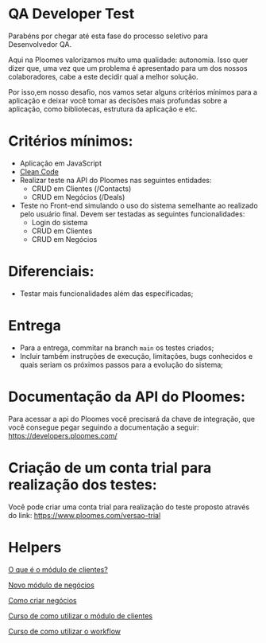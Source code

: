 # QA Developer Test

Parabéns por chegar até esta fase do processo seletivo para Desenvolvedor QA.

Aqui na Ploomes valorizamos muito uma qualidade: autonomia. Isso quer dizer que, uma vez que um problema é apresentado para um dos nossos colaboradores, cabe a este decidir qual a melhor solução.

Por isso,em nosso desafio, nos vamos setar alguns critérios mínimos para a aplicação e deixar você tomar as decisões mais profundas sobre a aplicação, como bibliotecas, estrutura da aplicação e etc.

# Critérios mínimos:

- Aplicação em JavaScript
- [Clean Code](https://becode.com.br/clean-code/)
- Realizar teste na API do Ploomes nas seguintes entidades:
  - CRUD em Clientes (/Contacts)
  - CRUD em Negócios (/Deals)
- Teste no Front-end simulando o uso do sistema semelhante ao realizado pelo usuário final. Devem ser testadas as seguintes funcionalidades:
  - Login do sistema
  - CRUD em Clientes
  - CRUD em Negócios

# Diferenciais:

- Testar mais funcionalidades além das especificadas;

# Entrega

- Para a entrega, commitar na branch `main` os testes criados;
- Incluir também instruções de execução, limitações, bugs conhecidos e quais seriam os próximos passos para a evolução do sistema;

# Documentação da API do Ploomes:

Para acessar a api do Ploomes você precisará da chave de integração, que você consegue pegar seguindo a documentação a seguir: https://developers.ploomes.com/

# Criação de um conta trial para realização dos testes:

Você pode criar uma conta trial para realização do teste proposto através do link: https://www.ploomes.com/versao-trial

# Helpers

[O que é o módulo de clientes?](https://suporte.ploomes.com/pt-BR/articles/5452155-o-que-e-o-modulo-de-clientes)

[Novo módulo de negócios](https://suporte.ploomes.com/pt-BR/articles/5452170-novo-modulo-de-negocios-08-08-19)

[Como criar negócios](https://suporte.ploomes.com/pt-BR/articles/5452169-como-criar-negocios)

[Curso de como utilizar o módulo de clientes](https://universidade.ploomes.com/courses/clientes)

[Curso de como utilizar o workflow](https://universidade.ploomes.com/courses/workflow)
